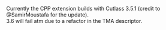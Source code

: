 Currently the CPP extension builds with Cutlass 3.5.1 (credit to @SamirMoustafa for the update).  
3.6 will fail atm due to a refactor in the TMA descriptor.  

